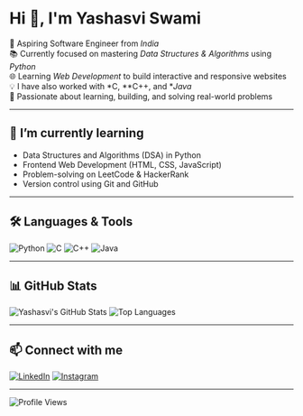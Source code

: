 # Hi 👋, I'm Yashasvi Swami 

🚀 Aspiring Software Engineer from *India*  
📚 Currently focused on mastering *Data Structures & Algorithms* using *Python*  
🌐 Learning *Web Development* to build interactive and responsive websites  
💡 I have also worked with *C, **C++, and **Java*  
🎯 Passionate about learning, building, and solving real-world problems


---

## 🌱 I’m currently learning

- Data Structures and Algorithms (DSA) in Python
- Frontend Web Development (HTML, CSS, JavaScript)
- Problem-solving on LeetCode & HackerRank
- Version control using Git and GitHub

---

## 🛠 Languages & Tools

![Python](https://img.shields.io/badge/Python-3670A0?style=flat&logo=python&logoColor=ffdd54)
![C](https://img.shields.io/badge/C-00599C?style=flat&logo=c&logoColor=white)
![C++](https://img.shields.io/badge/C++-00599C?style=flat&logo=c%2B%2B&logoColor=white)
![Java](https://img.shields.io/badge/Java-ED8B00?style=flat&logo=java&logoColor=white)


---

## 📊 GitHub Stats

![Yashasvi's GitHub Stats](https://github-readme-stats.vercel.app/api?username=yashasviswami2&show_icons=true&theme=radical)
![Top Languages](https://github-readme-stats.vercel.app/api/top-langs/?username=yashasviswami2&layout=compact&theme=radical)

---

## 📫 Connect with me

[![LinkedIn](https://img.shields.io/badge/LinkedIn-blue?style=flat&logo=linkedin&logoColor=white)](https://www.linkedin.com/in/yashasvi-s-161359321)
[![Instagram](https://img.shields.io/badge/Instagram-E4405F?style=flat&logo=instagram&logoColor=white)](https://www.instagram.com/yashasvi_swami.1521/)


---

![Profile Views](https://komarev.com/ghpvc/?username=yashasviswami2&color=blue)
